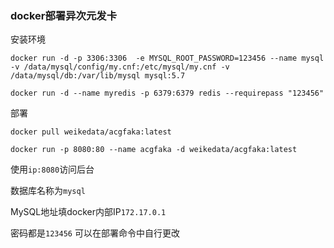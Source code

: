 ### docker部署异次元发卡

安装环境

```
docker run -d -p 3306:3306  -e MYSQL_ROOT_PASSWORD=123456 --name mysql -v /data/mysql/config/my.cnf:/etc/mysql/my.cnf -v /data/mysql/db:/var/lib/mysql mysql:5.7
```


```
docker run -d --name myredis -p 6379:6379 redis --requirepass "123456"
```

部署

```
docker pull weikedata/acgfaka:latest
```

```
docker run -p 8080:80 --name acgfaka -d weikedata/acgfaka:latest
```

使用`ip:8080`访问后台

数据库名称为`mysql`

MySQL地址填docker内部IP`172.17.0.1`

密码都是`123456` 可以在部署命令中自行更改
